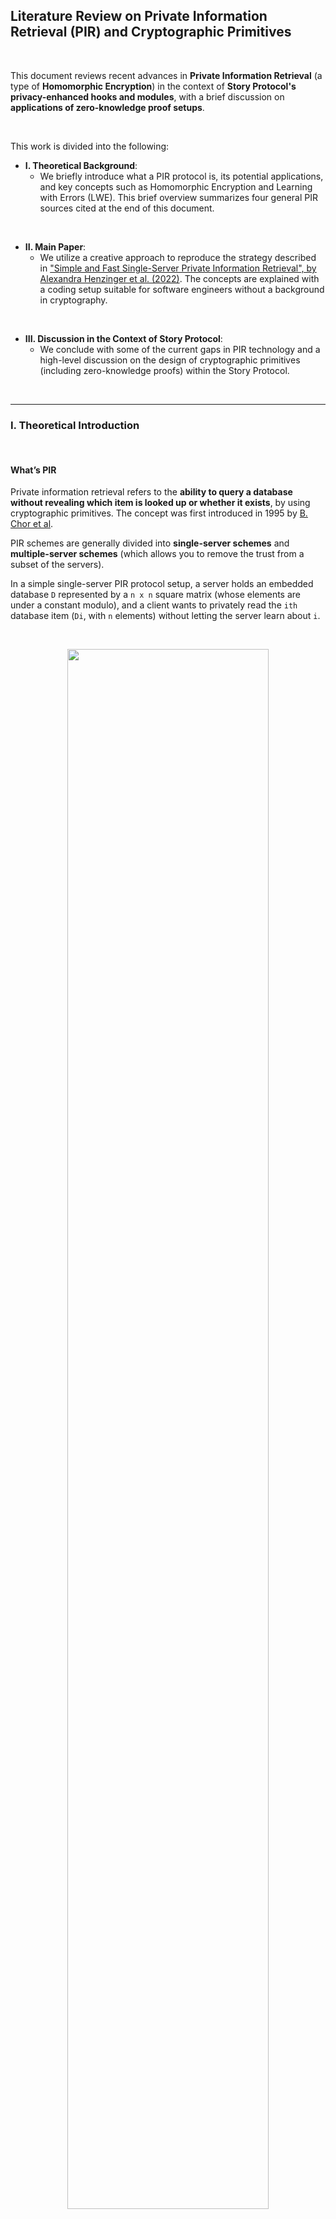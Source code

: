 ## Literature Review on Private Information Retrieval (PIR) and Cryptographic Primitives

<br>


This document reviews recent advances in **Private Information Retrieval** (a type of **Homomorphic Encryption**) in the context of **Story Protocol's privacy-enhanced hooks and modules**, with a brief discussion on **applications of zero-knowledge proof setups**.

<br>

This work is divided into the following:

* **I. Theoretical Background**: 
    - We briefly introduce what a PIR protocol is, its potential applications, and key concepts such as Homomorphic Encryption and Learning with Errors (LWE). This brief overview summarizes four general PIR sources cited at the end of this document.
<br>

* **II. Main Paper**: 
    - We utilize a creative approach to reproduce the strategy described in ["Simple and Fast Single-Server Private Information Retrieval", by Alexandra Henzinger et al. (2022)](https://eprint.iacr.org/2022/949). The concepts are explained with a coding setup suitable for software engineers without a background in cryptography.
<br>

* **III. Discussion in the Context of Story Protocol**:
    - We conclude with some of the current gaps in PIR technology and a high-level discussion on the design of cryptographic primitives (including zero-knowledge proofs) within the Story Protocol.



<br>

----

### I. Theoretical Introduction

<br>


#### What’s PIR

Private information retrieval refers to the **ability to query a database without revealing which item is looked up or whether it exists**, by using cryptographic primitives. The concept was first introduced in 1995 by [B. Chor et al](https://www.wisdom.weizmann.ac.il/~oded/p_pir.html).

PIR schemes are generally divided into **single-server schemes** and **multiple-server schemes** (which allows you to remove the trust from a subset of the servers). 

In a simple single-server PIR protocol setup, a server holds an embedded database `D` represented by a `n x n` square matrix (whose elements are under a constant modulo), and a client wants to privately read the `ith` database item (`Di`, with `n` elements) without letting the server learn about `i`.

<br>

<p align="center">
<img src="diagrams/pir1.png" width="80%" align="center"/>

<br>
<br>




<br>

#### Homomorphic Encryption Schemes

Suppose a server that can `XOR` client’s data. The client would send their cipher `c0`, obtained from their plaintext data `m0` and their key `k0`:

```
c = m0 ⌖ k0
```

**Homomorphism** is the property that if a client sends two encrypted messages, `c1` and `c2` (from messages `m0` and `m1`, respectively), the server can return `c1 ⌖ c2` so that the client can retrieve `m0 ⌖ m1`.

**Additive homomorphism** occurs when, given two ciphertexts `(a0, c0)` and `(a1, c1)`, their sum `(a0 + a1, c0 + c1)` decrypts to the sum of the plaintexts (provided that the error remains sufficiently small).

**Partially homomorphic encryption** can be easily achieved as it accepts the possibility that not all data is encrypted (or homomorphic) through other operations (such as multiplication). 

**Fully homomorphic encryption (FWE)**, which is much harder to achieve, would occur if a server operated on encrypted data **without seeing ANY of its content.**.

<br>

> 💡 *In a more formal definition, **homomorphic encryption** is a form of encryption with evaluation capability for computing over encrypted data without access to the secret key, i.e., supporting arbitrary computation on ciphers. **Fully homomorphic encryption** could be said to be the evaluation of arbitrary circuits of multiple types of (unbounded depth) gates (relevant to zero-knowledge proof setups).*

<br>

#### Learning with Errors (LWE)

PIR is also a subset of the broad topic of **lattice-based cryptography**, which refers to a series of **quantum-resistant cryptographic primitives** involving lattices, either in their construction or in the security proof.

> 💡 *Over an n-dimensional vector space, a lattice is an infinite set of points represented by a collection of vectors.*

In a [seminal PIR paper in 2005](https://dl.acm.org/doi/10.1145/1060590.1060603), Oded Regev introduced the **first lattice-based public-key encryption scheme** and the **learning with errors (LWE) problem**. 

The LWE problem relies on the **hardness of distinguishing between a message with added noise and a random sample**. It can be thought of as **a search in a (noisy) modular set of equations whose solutions can be very difficult to solve**. In other words, given `m` samples of coefficients `(bi, ai)` in the linear equation `bi = <ai, s> + ei`, with the error `ei` sampled from a small range `[-bound, bound]`, finding the secret key `s` is "hard". 

Note, however, that LWE-based encryption schemes have a **significant drawback due to noise growth**. As the ciphertexts produced by these schemes are noisy encodings of the plaintext, **homomorphic operations between ciphertexts increase the magnitude of the noise**. If the noise exceeds a certain threshold, the correctness of the decryption may no longer hold. Despite this problem, **Regev encryption** can be very efficient for PIR as it is additively homomorphic.

In the past decades, Regev's security proof and the LWE scheme's efficiency have been the subject of intense research among cryptographers, including [Craig Gentry's thesis (2009)](https://crypto.stanford.edu/craig/craig-thesis.pdf), on the **first Fully Homomorphic Encryption Scheme**.


<br>

#### A Simple Implementation of the PIR Protocol

The goal of the PIR problem is to design **schemes that satisfy the privacy and correctness constraints while achieving the minimum possible download cost**. The **download cost** of a PIR scheme is defined as **the total number of bits downloaded by the user from all the databases, normalized by the message size**. The **PIR rate** is defined as **the reciprocal of the PIR download cost**.

One of the possible approaches to implement the PIR protocol is to choose a suitable polynomial, and then have a single server that preprocesses. The server’s preprocessing depends only on the database `D` and the public parameters of the Regev encryption scheme, so the server can reuse this preprocessing work across many queries from many independent clients.

After this preprocessing step, to answer a client's query, the server needs to compute only roughly `N 32-bit` integer multiplications and additions on a database of `N bytes`. The catch is that the client must download a *hint* matrix about the database contents after this preprocessing.

Therefore, a simple serve PIR schemes would comprise two phases:

* **the offline phase**, which includes pre-computations and the exchange of *hints*, and

* **the online phase**, which involves query processing on the server and response decoding on the client.

Therefore, the practicality of PIR-based applications is primarily impacted by the query processing time and the hint exchange phase. The theoretical query size grows as the square root of the number of field elements that represent the database. For example, the largest query size for a database of size `32 GB` would be around `600 KB`.


<br>

#### Possible applications of PIR

Once PIR becomes less expensive or prohibitive (*i.e.*, cheaper computation with a small cipher, as PIR inherently has a high cost for server-side computation), these are some of the possible applications that could utilize the protocol:

- **Searching IP databases**: When filing a new IP, the author must search the IP database to check that no previous entry significantly overlaps with their invention. PIR could allow the search to be performed without leaving search terms on the query log of the IP database.

- **Real-time asset quotes**: Investors interested in a particular asset often monitor the market to determine when to purchase. PIR could allow their interest to be confidential.

- **Safe browsing and private oracles, checking passwords over breached databases (or any type of credentials), Certificate Transparency (CT) checks, certificate revocation checks,** among many others.




<br>


---

### II. ["Simple and Fast Single-Server Private Information Retrieval", by Alexandra Henzinger et. al (2022)](https://eprint.iacr.org/2022/949) 

<br>

#### Key Tenets

* This paper introduces a design for **SimplePIR**, **the fastest single-server PIR scheme known to date**.

* The security holds under a **learning with errors scheme** that requires no polynomial arithmetic or fast Fourier transforms. Regev encryption gives a secret-key encryption scheme that is secure under the LWE assumption.

* To answer a client’s query, the server performs fewer than **one 32-bit multiplication** and **one 32-bit addition** per **database byte**, achieving **10 GB/s/core server throughput**.

* The first approach to **query a 1 GB database** demands the client to first download a **121 MB "hint" about the database contents**. Then the client can make any number of queries, each requiring **242 KB of communication**.

* The second approach **shrinks the hint to 16 MB**. Then, following queries demands **345 KB of communication**.

* Finally, the scheme is applied, together with a novel data structure for approximate set membership, to the task of **private auditing in Certificate Transparency**. The results can be compared to Google Chrome’s current approach, with **16 MB of download per month, along with 150 bytes per TLS connection**.


<br>

#### A Server and a Query in SimplePIR

To illustrate the results above, I wrote a simple experiment in Python. This part is optional for the reader and the full code is available at [./pir_experiment](pir_experiment).


In this experiment, the single-server database by a square matrix `(n x n)` and a query by a vector filled by `0s` except at the asking row and column `(n x 1)`. The server retrieves the queried item by:

1. looping over every column and multiplying their values to the value in the same row of the query vector, and

2. adding the values found in each column in its own matrix.

The results should have the same dimension as the query vector (*i.e.*, we reduce the space to the size of the column where the data is located). 

A secret key Regev encryption scheme using sampled errors to reproduce LWE is then built on top of the ideas above. Privacy is guaranteed by checking that fully homomorphic encryption is held with respect to addition in this setup (*i.e.*, additive homomorphism).



<br>

#### Part I: Defining a Message Vector Primitive


We start by defining a primitive class for the message vector and its operations:

```python
import os
import random

class Message:

    def __init__(self, mod=None, rows=None, cols=None, message=None):
        """Initialize a message vector"""

        self.mod = mod
        self.rows = rows
        self.cols = cols
        self.message = message

    ############################
    #      Private methods 
    ############################
    def _check_dimensions(self, other_msg) -> None:
        """Exit if the dimensions of two matrices are different"""

        if self.rows != other_msg.rows or self.cols != other_msg.cols:
            os.exit()

    def __add__(self, vector):
        """Add two matrices"""

        self._check_dimensions(vector)
        for i in range(len(self.message)):
            self.message[i] = (self.message[i] + vector.message[i]) % self.mod
        return self

    def __sub__(self, vector):
        """Subtract two matrices"""

        self._check_dimensions(vector)
        for index in range(len(self.message)):
            self.message[index] = (self.message[index] - vector.message[index]) % self.mod
        return self

    def __mul__(self, vector):
        """Multiply two matrices"""

        this_vector = [0] * (self.rows * vector.cols)
        for i in range(self.rows):
            for j in range(self.cols):
                for k in range(vector.cols):
                    this_vector[i * vector.cols + k] = (this_vector[i * vector.cols + k] +\
                        (self.message[i * self.cols + j] * vector.message[j * vector.cols + k])) % self.mod
        
        return Message(self.mod, self.rows, vector.cols, this_vector)
    
    def __eq__(self, vector):
        return (self.rows == vector.rows) and \
               (self.cols == vector.cols) and \
               (self.message == vector.message)

    def __repr__(self):
        return f'\nRows: {self.rows}\nCols: {self.cols}\nVector: {self.message}\n'

    ############################
    #     Public methods 
    ############################
    def calculate_scaling(self, numerator, denominator, this_mod):
        """Scale a message vector"""

        this_vector = [0] * (self.rows * self.cols)
        for i in range(len(self.message)):
            this_vector[i] = round((numerator * self.message[i]) / denominator) % this_mod
        return Message(this_mod, self.rows, self.cols, this_vector)

    def set_query_element(self, row, col, value) -> None:
        """Set the value at a particular index"""

        self.message[row * self.cols + col] = value
        
    def get_query_element(self, row, col) -> int:
        """Get the value at a particular index"""

        return self.message[row * self.cols + col]

    ############################
    #     Static methods 
    ############################
    @staticmethod
    def create_random_message(mod, rows, cols): 
        return Message(mod, rows, cols, [random.randint(0, mod - 1) for _ in range(rows * cols)])

    @staticmethod
    def create_zero_message(mod, rows, cols): 
        return Message(mod, rows, cols, [0 for _ in range(rows * cols)])

    @staticmethod
    def calculate_sample_error(bound, mod, rows, cols): 
        sample_error = random.randint(-bound, +bound)
        return Message(mod, rows, cols, [sample_error % mod for _ in range(cols * rows)])

```

<br>


#### Part II: Defining the Secret Key Regev Encryption Scheme

Encryption and decryption of a message can be defined as a simple secret key Regev encryption scheme:


```python
def encrypt(A, s, e, m0):
    """
        Encrypt this message with a simple `B = A * s + e + m0`, 
        where `s` is the secret and `e` is the error vector.
        Set the cipher as the tuple c = (B, A).
    """

    B = (A * s) + e + m0
    return (B, A)


def decrypt(s, c):
    """ 
        Calculate the decryption of a ciphertext, given c
        and a secret, such that m1 = m0 + e.
    """

    B = c[0]
    A = c[1]
    return B - (A * s)
```

<br>

These methods can be added to a primitive class that also sets the LWE parameters, such as the size of a message vector (`m` and `n`), the message’s modulo `mod` and `p`, and a `bound` range (*e.g.,* the standard variation of a Gaussian distribution with zero mean).

<br>



```python
class Regev():

    def __init__(self):
        self.mod = None
        self.n = None
        self.m = None
        self.p = None
        self.bound = None
        self._load_env_parameters()

    ############################
    #      Private methods
    ############################
    def _load_env_parameters(self) -> None:
        """Load environment variables"""

        env_vars = load_config()
        self.mod = int(env_vars['mod'])
        self.n = int(env_vars['n'])
        self.m = int(env_vars['m'])
        self.p = int(env_vars['p'])
        self.bound = int(env_vars['bound'])

    ############################
    #      Public methods
    ############################
    def print_results(self, m0, m1, m0_string, m1_string) -> None:
        """Print the results of the experiment"""

        if m0 == m1:
            log_info(f'Original msg was successfully retrieved!\n')
        else:
            log_error(f'Original msg was not retrieved.')
        log_info(f'{m0_string}: {m0}\n')
        log_info(f'{m1_string}: {m1}\n')
        log_info(f'Parameters: \nmod: {self.mod} \nn: {self.n} \nm: {self.m} \np: {self.p} \nbound: [-{self.bound}, {self.bound}] \n')

    def print_noise_growth(self, m0, m1, noise_growth) -> None:
        """Print the noise growth"""

        log_info(f'Correct decryption for Delta / 2: {(self.mod / self.p) / 2}? {m0 == m1}')
        log_info(f'Noise growth: {noise_growth.message[0]}')

    def create_secret_key(self, this_mod=None, msg_n=1):
        """Create a secret key vector"""

        if this_mod is None:
            this_mod = self.mod
        return  Message.create_random_message(this_mod, self.n, msg_n)

    def create_message_setup(self, this_m=None, this_n=None, this_mod=None, msg_n=None):
        """Create a message vector setup"""
        
        if this_mod is None:
            this_mod = self.mod
        if this_m is None:
            this_m = self.m
        if this_n is None:
            this_n = self.n
        if msg_n is None:
            msg_n = 1

        # message vector of size `m`, where each element has a modulus `mod`
        m0= Message.create_random_message(this_mod, self.m, msg_n)

        # public    
        A = Message.create_random_message(self.mod, self.m, self.n)

        # error vector
        e = Message.calculate_sample_error(self.bound, self.mod, self.m, msg_n)

        return m0, A, e
```

<br>



#### Part III: Encryption and Decryption of a Message with a Sampled Error Vector

To illustrate how LWE can work, we operate our message vector over a ring modulo `mod`, so some information is lost and then use Gaussian Elimination (a method to solve linear equations) to recover the original message.

First, we represent a message vector `m0` of size `m`, where each element has modulo `mod`. 

Next, we encrypt this message with a simple `B = A * s + e + m0`, where `s` is the secret and `e` is an error vector.

Then, we set the ciphertext as the tuple `c = (B, A)` and decrypt `c = (B, A)` for a given `s`, such that `m1 = m0 + e`.


<br>

```python
def linear_secret_key_regev_encryption_with_error():
    """ 
        This method runs a secret key Regev encryption and decryption 
        experiment for a msg vector with a sampled error vector.

        In this simple example of learning with error (LWE), we operate
        our message vector over a ring modulo mod, such that some
        information is lost. This is not a problem since gaussian elimination
        can be used to recover the original message vector (i.e., it works
        over a ring modulo mod).

        We represent the message vector m0 of size m where each element is
        modulus mod. The cipertext c is B = A * s + e + m0, which can be
        decrypted as c = (B, A).
    """

    ########################################################################
    # 1. Key generation
    ########################################################################
    regev = Regev()
    m0, A, e = regev.create_message_setup()
    s = regev.create_secret_key()

    ########################################################################
    # 2. Encryption by calculating B and ciphertext c
    ########################################################################
    c = regev.calculate_encryption(A, s, e, m0)

    ########################################################################
    # 3. Calculate the decryption of the ciphertext c
    ########################################################################
    m1 = regev.calculate_decryption(s, c)

    ########################################################################
    # 4. The message vector m1 should be equal to m0 plus the error vector e
    ########################################################################
    regev.print_results(m0, m0 + e, 'm0', 'm0 + e')
```

<br>

The original message should be retrieved.

<br>

#### Part IV: Running a Simple Linear Key RRgev Encryption Experiment with a Scaled Message


Continuing with Learning with Errors (LWE), we now lose information on the least significant bits by adding noise, *i.e.*, by scaling the message vector (before adding it to encryption) with:

```
delta = mod / p
```

Then, during the decryption, we scale the message vector back by:

```
1 / delta
```

The scaling ensures that `m` is in the highest bits of the message vector, without losing information by adding the error vector `e`.

Consequently, the message `m0` vector has each element modulo `p` (not `mod`), where `p < q`. The scaled message is:

```
m0_scaled = m0 * delta = m0 * mod / p
```

The ciphertext `c` is:

```
B = A * s + e + m0_scaled
```

which can be decrypted as

```
c = (B, A)
```

This is the code:

```python
def linear_secret_key_regev_encryption_scaled():
    """ 
        This method runs a secret key regev encryption and decryption experiment
        for a msg vector with a scaled msg vector.

        In this another simple example of learning with error (LWE), we loose
        information on least significant bits by adding noise, i.e., by scaling 
        the message vector by delta = mod / p before adding it to encryption. 
        Then, during the decryption, we scale the message vector by 1 / delta.

        The scaling ensures that m is in the highest bits of the message vector,
        without losing information with the addition of the error vector e.

        Now, the message m0 vector has each element module p (not mod), where
        p < q. The scaled message is now m0_scaled = m0 * delta = m0 * mod / p.
        The cipertext c is B = A * s + e + m0_scaled, which can be decrypted as
        c = (B, A), i.e., m0 = (B - A * s) / delta = (delta * m0 + e) / delta.
    """

    ########################################################################
    # 1. Key generation
    ########################################################################
    regev = Regev()
    m0, A, e = regev.create_message_setup(this_mod = regev.p)
    s = regev.create_secret_key()

    ########################################################################
    # 2. Scale message vector by delta = mod / p
    ########################################################################
    scaled_m0 = m0.calculate_scaling(regev.mod, regev.p, regev.mod)

    ########################################################################
    # 3. Encryption by calculating B and ciphertext c
    ########################################################################
    c = regev.calculate_encryption(A, s, e, scaled_m0)

    ########################################################################
    # 4. Calculate the decryption of the ciphertext c
    ########################################################################
    m1 = regev.calculate_decryption(s, c)

    ########################################################################
    # 5. Scale m1 vector by 1/ delta = p / mod
    ########################################################################
    scaled_m1 = m1.calculate_scaling(regev.p, regev.mod, regev.p)

    ########################################################################
    # 6. The message vector m0 should be equal to m1
    ########################################################################
    regev.print_results(m0, scaled_m1, 'm0', 'scaled m1')
```

<br>

The original message should be retrieved.


<br>

#### Part V: Proving that the Regev Scheme is Additive Homomorphic

As we saw above, additive homomorphism means that if `c0` is the encryption of `m1` under a secret key `s`, and `c2` is the encryption of `m2` under the same secret key `s`, then `c0 + c1` is the encryption of `m0 + m1` under `s`.

For a large number of `ci`, noise can be introduced from error, so the correctness of the results will depend on the values of `m`, `n`, `mod`, and `p`, such that:

```
|sum ei| < mod / (2 * p)
```

Here is the source code for this experiment:

<br>

```python
def additive_homomorphism() -> None:
    """ 
        This method proves that the secret key regev encryption scheme is
        additive homomorphic, i.e., if c0 encrypts m0 and c1 encrypts m1,
        both under s, then c0 + c1 decrypts to m0 + m1. 
    """

    ########################################################################
    # 1. Key generation for two independent messages m0 and m1
    ########################################################################
    r0 = Regev()
    m0, A0, e0 = r0.create_message_setup(this_mod = r0.p)

    r1 = Regev()
    m1, A1, e1 = r1.create_message_setup(this_mod = r1.p)

    s = r0.create_secret_key()

    ########################################################################
    # 3. Scale message vectors by delta = mod / p
    ########################################################################
    scaled_m0 = m0.calculate_scaling(r0.mod, r0.p, r0.mod)
    scaled_m1 = m1.calculate_scaling(r1.mod, r1.p, r1.mod)

    ########################################################################
    # 4. Encryption by calculating B and ciphertext c for each message
    ########################################################################
    c0 = r0.calculate_encryption(A0, s, e0, scaled_m0)
    c1 = r1.calculate_encryption(A1, s, e1, scaled_m1)

    ########################################################################
    # 5. Add the ciphertexts, with c2 = c0 + c1
    ########################################################################
    c2 = (c0[0] + c1[0], c0[1] + c1[1])

    ########################################################################
    # 6. Decrypt the sum of the ciphertexts
    ########################################################################
    r2 = Regev()
    m2 = r2.calculate_decryption(s, c2)

    ########################################################################
    # 5. Scale m1 vector by 1/ delta = p / mod
    ########################################################################
    scaled_m2 = m2.calculate_scaling(r2.p, r2.mod, r2.p)

    ########################################################################
    # 6. The sum of the message vectors m0 and m1 should be equal to m2
    ########################################################################
    r2.print_results(m0 + m1, scaled_m2, 'm0 + m1', 'm2')
```

<br>

The original message should be retrieved.

<br>


#### Part VI: Proving that the Regev Scheme Supports Plaintext Inner Product

This experiment shows that given a cipher `c` and a message vector `m0`, `c -> c1` can be transformed such that it also encrypts the inner product of `m0` with a plaintext vector `k` of size `m` and element modulo `p`.

Because of noise growth with the vector `k`, fine-tuning the initial parameters is crucial for the message to be successfully retrieved. As you will see in the snippet below, to guarantee correct decryption, the following must hold:

```
k * e0 < mod / (2 * p)
```

Here is the source code:

<br>

```python


def plaintext_inner_product():
    """ 
        This method proves that the secret key regev encryption scheme is
        supports plaintext inner product, i.e., if c0 encrypts m0 and c1
        encrypts m1, both under s, then c0 * c1 decrypts to m0 * m1.
    """

    ########################################################################
    # 1. Key generation
    ########################################################################
    r0 = Regev()
    m0, A, e = r0.create_message_setup(this_mod = r0.p)
    s = r0.create_secret_key(this_mod = r0.p)

    ########################################################################
    # 2. Scale message vector by delta = mod / p
    ########################################################################
    scaled_m0 = m0.calculate_scaling(r0.mod, r0.p, r0.mod)

    ########################################################################
    # 3. Encryption by calculating B and ciphertext c
    ########################################################################
    c = r0.calculate_encryption(A, s, e, scaled_m0)

    ########################################################################
    # 4. Calculate a plaintext vector transposed k and then scale it by
    #    delta = mod / p
    ########################################################################
    rk = Regev()
    k = m0.create_random_message(rk.p, 1, rk.m )
    scaled_k = m0.calculate_scaling(1, 1, rk.mod)

    ########################################################################
    # 5. Calculate the noise growth 
    ########################################################################
    noise_growth = scaled_k * e

    ########################################################################
    # 6. Define the ciphertext of the inner product of m0 and k
    ########################################################################
    c1 = (scaled_k * c[0], scaled_k * c[1])

    ########################################################################
    # 7. Decrypt the ciphertext of the inner product of m0 and k
    ########################################################################
    m1 = r0.calculate_decryption(s, c1)

    ########################################################################
    # 8. Scale m1 vector by 1/ delta = p / mod
    ########################################################################
    m1_scaled = m1.calculate_scaling(r0.p, r0.mod, r0.p)

    ########################################################################
    # 9. Scale back the plaintext vector k by 1/ delta = p / mod
    ########################################################################
    scaled_scaled_k = scaled_k.calculate_scaling(1, 1, rk.p)

    ########################################################################
    # 10. The message vector m1 scaled should be equal scaled k * m0
    ########################################################################
    r0.print_results(m1_scaled, scaled_scaled_k * m0, 'scaled m1', 'scaled k * m0')

    ########################################################################
    # 11. Print results on noise, decryption fails when noise > delta / 2 
    ########################################################################
    rk.print_noise_growth(m1_scaled, scaled_scaled_k * m0, noise_growth)
```


<br>

The original message should be retrieved.

<br>

#### Part VII: Running a Very Simple PIR Setup Without Encryption

We are ready to see how PIR works, without encryption yet.

We define our server’s database by a square vector of size `m x m`, with each entry modulo `p`. Then, we query a value at a specific row `r` and col `c` in plaintext, by creating a query vector of size `m x 1` that is filled with `0`, except for the desired column index `c`.

We then show that computing the dot product of the database vector to the query vector will give a result vector with all rows in the column index `c`, where you can retrieve the row `r`.

<br>


```python
def no_encryption_example():
    """
        Run a tutorial presenting the logic of a PIR experiment 
        without encryption.
    """

    ########################################################################
    # 1. Represent a database as a square matrix, where the columns are 
    #    the database entries and the rows are the database attributes
    ########################################################################
    log_debug('In this PIR tutorial, we represent a database as a square matrix, ' + 
        'where columns are the database entries and rows are the database attributes.')
    
    log_debug('We intantiate the class Message(), creating a random database ' +
                                  'with mod 500, and 20 entries and 20 attributes.\n')

    msg = Message()
    db = msg.create_random_message(500, 20, 20)
    
    log_debug(f'db: {db}\n')

    ########################################################################
    # 2. Create some random query valye for row and column
    ########################################################################
    log_debug('Now, let\'s create a random query value for row and column. ' +
                                            'Say, row 10 and column 10.')
    
    query_row = 10
    query_col = 10

    log_debug(f'query_row: {query_row}, query_col: {query_col}\n')

    ########################################################################
    # 3. Create a message that is 5 at the query column and 0 elsewhere
    ########################################################################
    log_debug('Let\'s create a query message vector, of size 500, that is 1 at ' +
                                            'the query column and 0 elsewhere.')
    query = msg.create_zero_message(500, 20, 1)
    query.set_query_element(query_col, 0, 1)

    log_debug(f'query vector: {query.message}')

    ########################################################################
    # 4. Compute resulting message vector
    ########################################################################
    log_debug('Let\'s compute the resulting message vector, which is the ' +
                               'dot product of the database and the query.')
    
    result = db * query
    log_debug(f'result = db * query: {result}\n')

    ########################################################################
    # 5. Compute msg retrieved from the database
    ########################################################################
    log_debug('Finally, let\'s compute the message retrieved from the database, ' + 
                    'by getting the element at the query row and column.')
    log_debug(f'db.get_query_element({query_row}, {query_col}): {db.get_query_element(query_row, query_col)}\n')

    log_debug('This should be the same as the result message vector element at the query row.')
    log_debug(f'result.get_query_element({query_row}, 0): {result.get_query_element(query_row, 0)}\n')

    correct_retrieval = result.get_query_element(query_row, 0) == \
                        db.get_query_element(query_row, query_col)

    log_info(f'Are they the same? Did we get a correct retrieval? {correct_retrieval}')
```

<br>

The original message should be retrieved.

<br>

#### Part VIII: Running a Full Secret Key Regev PIR Experiment

Finally, we achieve a full PIR experiment, by building a query vector as in the previous experiment, but now encrypting it using the secret key s from the Regev encryption scheme.

```python
def secret_key_regev_example():

    """Run a secret key regev encryption and decryption PIR experiment."""
    ########################################################################
    # 1. Represent a database as a square matrix, where the columns are 
    #    the database entries and the rows are the database attributes
    ########################################################################
    regev = Regev()
    msg = Message()

    log_debug('1. We start creating a random message vector ' + 
                                 'as a square m x m database with mod p')
    
    db = msg.create_random_message(regev.p, regev.m, regev.m)
    log_debug(f'db: {db}\n')

    ########################################################################
    # 2. Create some random query value for row and column
    ########################################################################
    log_debug('2. Now, let\'s create a random query value for row and column.')
    query_row = 5
    query_col = 5

    log_debug(f'query_row: {query_row}, query_col: {query_col}\n')

    ########################################################################
    # 3. Create query message vector
    ########################################################################
    log_debug('3. Let\'s create a query message vector, of size m, that is 1 at ' +
                                            'the query column and 0 elsewhere.')                

    query = msg.create_zero_message(regev.mod, regev.m, 1)
    query.set_query_element(query_col, 0, 1)

    log_debug(f'query vector: {query.message}\n')

    ########################################################################
    # 4. Encrypty query message vector
    ########################################################################
    log_debug('4. Let\'s encrypt the query message vector, calculating A and e.')
   
    _, A, e = regev.create_message_setup()

    # Here we could either use mod or p as the scaling factor.
    s = regev.create_secret_key()

    log_debug(f'The secret key s: {s}')

    ########################################################################
    # 5. Scale query vector by delta = mod / p and db vector from p to mod
    ########################################################################
    log_debug('5. We scale the query vector by delta=mod/p and db vecto to 1/p')

    scaled_query = query.calculate_scaling(regev.mod, regev.p, regev.mod)
    scaled_db = db.calculate_scaling(1, 1, regev.mod)

    log_debug(f'scaled_query: {scaled_query}')
    log_debug(f'scaled_db: {scaled_db}\n')

    ########################################################################
    # 6. Encryption by calculating B and ciphertext c
    ########################################################################
    log_debug('6. Let\'s encrypt the query vector by calculating B and ciphertext c.')
    c_query = regev.calculate_encryption(A, s, e, scaled_query)

    log_debug(f'c_query: {c_query}\n')

    ########################################################################
    # 7. Compute encrypted result
    ########################################################################
    log_debug('7. Let\'s compute the encrypted result by calculating the dot ' +
                 'product of the encrypted query and the encrypted database.') 

    c_result = (scaled_db * c_query[0], scaled_db * c_query[1])

    log_debug(f'c_result: {c_result}\n')

    ########################################################################
    # 8. Calculate the decryption of the ciphertext c_result to find the
    #    result of the PIR query at the query_col th column
    ########################################################################
    log_debug('8. Let\'s calculate the decryption of the ciphertext c_result')                 
    m1 = regev.calculate_decryption(s, c_result)

    log_debug(f'm1: {m1}\n') 

    ########################################################################
    # 9. Scale the result by p / mod
    ########################################################################
    log_debug('9. Let\'s scale the result by p / mod.')
    m1_scaled = m1.calculate_scaling(regev.p, regev.mod, regev.p)

    log_debug(f'm1_scaled: {m1_scaled}\n')

    ########################################################################    
    # 10. The message vector m1_scaled should be equal to the db at the 
    # query vector query_row, query_col, showing that PIR works.
    ########################################################################
    log_debug('10. The message vector m1_scaled should be equal to the db at ' +
               'the query vector query_row, query_col, showing that PIR works.')  

    log_debug(f'db.get_query_element({query_row}, {query_col}): {db.get_query_element(query_row, query_col)}') 
    log_debug(f'm1_scaled.get_query_element({query_row}, 0): {m1_scaled.get_query_element(query_row, 0)}\n')            

    correct_retrieval = m1_scaled.get_query_element(query_row, 0) == \
                        scaled_db.get_query_element(query_row, query_col)

    log_info(f'Are they the same? Did we get a correct retrieval? {correct_retrieval}\n')
```


<br>

The original message should be retrieved.

<br>


---

### IV. Discussion

<br>

#### Why PIR is Still Not Feasible


Although modern PIR schemes require surprisingly little communication and the protocol works well enough at smaller scales, as the database grows, the time required to scan it grows proportionally. For bigger databases, the process becomes prohibitively inefficient (fetching a database record grows only polylogarithmically with the number of records,`N`).

After preprocess the database, the server can answer a query in time sublinear in `N`. Thus, the current hard limit on the throughput of PIR schemes is the ratio between the database size and the server time to answer a query (the speed with which the PIR server can read the database from memory).


<br>

#### PIR for Private IP Search

If PIR protocols become fully available for commercial applications, Story Protocol could take advantage of this technology to implement private oracles, including private IP search and discovery.

Although it's still early to define how this protocol could be incorporated to Story's modular architecture, we discuss an idea in here.

[Story Protocol's documentation](https://docs.storyprotocol.xyz/docs/) define the **Function Layer (verbs)** separated from the **Data Layer (nouns)** and divided into two types of components:
- **Modules**, defining the actions that users can perform on the IP assets (IPAs), *i.e.* the management of the data. 
- **Hooks**, defining the add-on features based on the actions provided by modules. 

In this design, PIR could be introduced as the follow:

1. An off-chain pre-processing server as part of the core data.
2. An new private Module that would responsible for connecting to this pre-formatted data.
3. Hooks that would talk to the private Module. For instance, a hook that can submit PIR-formatted encrypted messages from a private oracle search or a private infringement detection request.
4. Application layers performing queries (client side)


Finally, Iit's important to note that PIR protocols do not ensure data integrity or authentication. An authenticated-PIR scheme could combine a unauthenticated multi-server PIR scheme with a standard integrity-protection mechanism, such as Merkle trees.

In this approach, PIR servers would download the data from the blockchain to construct PIR databases. For each database, the PIR server would create a description file (usually called a *manifest file*). The user would collect all available block headers and fetch the manifest files from the PIR servers to later efficiently query the PIR database.

<br>

<p align="center">
<img src="diagrams/pir2.png" width="90%" align="center"/>

<br>
<br>



#### Zero Knowledge Proofs for other Privacy-Enhanced Operations

In the Story Protocol documentation, there is a hint on the applicability of ZKPs and cryptographic setups when [speaking of AI-generated Assets marketplaces](https://docs.storyprotocol.xyz/docs/ai-generated-assets-marketplace).

> *"Use ZKP or simple hash of prompt to validate that the marketplace is running infringement checks without revealing prompts".*

<br>

Therefore, we conclude this work by discussing further privacy enhancements through a zero-knowledge protocol, which is designed to verify the truth of information without revealing the information itself. In other words, a verifier can convince themselves that a prover possesses knowledge of a secret parameter (called a witness) satisfying some relation, without revealing the witness to the verifier or anyone else.


<br>

> 💡 ZKPs come to the forefront as one of three possible solutions to ensure the privacy of the information exchanged on the blockchain. The other ones are secure multi-party computations (sMPC) and trusted execution environments (TEE).


<br>

For instance, the popular ZK-SNARK setup could generally be implemented by:

* An off-chain key generator and ceremony, for enough entropy.
* An on-chain set-up to construct and determine the initial state of the prover and verifier (using a combination of public and private keys or a common reference string).
* At the Function layer, privacy protection hooks could be leveraged to protect IP rights and to allow content encryption, digest registration, private governance, private compliance, private payment, private token gating, duplicated IP detection, and PI protection.
At the application layer (ecosystem), some examples are KYC verification for license issuers and holders and even a decentralized identity for IP holders.


<br>

Some of the current downsides of this technology are:

* Computation intensity: algorithms used are computationally intense as they require many interactions between the verifier and the prover (in interactive ZKPs), or require a lot of computational capabilities (in non-interactive ZKPs). This makes ZKPs unsuitable for slow or mobile devices.

* Design ZkEVM challenge: zkEVM that is 100% compatible with native EVM is difficult to build.

* Security: in order to satisfy the three properties of ZKP (Completeness, Soundness, and Zero-knowledge), it is necessary to check that there are no security vulnerabilities in circuit configuration, library use, and adequated key management (as weak generated encryption keys, storing encryption keys in an insecure manner, or using the same key for multiple purposes).


<br>

---

### References


* [[1] Private Information Retrieval and Its Applications, Sajani Vithana et al.](https://arxiv.org/pdf/2304.14397.pdf)
* [[2] Practical Private Information Retrieval, Femi George Olumofin](https://uwspace.uwaterloo.ca/bitstream/handle/10012/6142/Olumofin_Femi.pdf?sequence=1&isAllowed=y)
* [[3] How Practical is Single-Server Private Information Retrieval?, Sophia Artioli](https://ethz.ch/content/dam/ethz/special-interest/infk/inst-infsec/appliedcrypto/education/theses/How_practical_is_single_server_private_information_retrieval_corrected.pdf)
* [[4] Applying Private Information Retrieval to Lightweight Bitcoin Clients, Kaihua Qin et al.](https://www.computer.org/csdl/proceedings-article/cvcbt/2019/366900a060/1cdOwKCMqXK)



